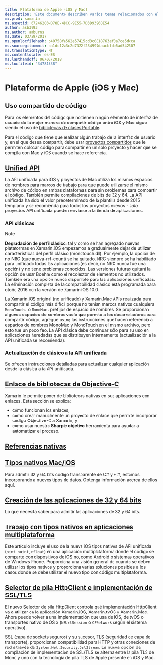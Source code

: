 ```yaml
---
title: Plataforma de Apple (iOS y Mac)
description: 'Este documento describen varios temas relacionados con el desarrollo de Xamarin.iOS y Xamarin.Mac: código de uso compartido, la API unificada, enlace bibliotecas Objective-C, las referencias nativas, tipos nativos y mucho más.'
ms.prod: xamarin
ms.assetid: 67246203-D78E-4DCC-9E55-7D3D93968E54
author: asb3993
ms.author: amburns
ms.date: 03/29/2017
ms.openlocfilehash: b40758fa562e57415cd3c0818763ef0a7ce5dcca
ms.sourcegitcommit: ea1dc12a3c2d7322f234997daacbfdb6ad542507
ms.translationtype: MT
ms.contentlocale: es-ES
ms.lasthandoff: 06/05/2018
ms.locfileid: "34781538"
---
```

# <a name="apple-platform-ios-and-mac"></a>Plataforma de Apple (iOS y Mac)

## <a name="code-sharing"></a>Uso compartido de código

Para los elementos del código que no tienen ningún elemento de interfaz de usuario de la mejor manera de compartir código entre iOS y Mac sigue siendo el uso de [bibliotecas de clases Portable](~/cross-platform/app-fundamentals/pcl.md).

Para el código que tiene que realizar algún trabajo de la interfaz de usuario y, en el que desea compartir, debe usar [proyectos compartidos](~/cross-platform/app-fundamentals/shared-projects.md) que le permiten colocar código para compartir en un solo proyecto y hacer que se compila con Mac y iOS cuando se hace referencia.

##  <a name="unified-apiunifiedindexmd"></a>[Unified API](unified/index.md)

La API unificada para iOS y proyectos de Mac utiliza los mismos espacios de nombres para marcos de trabajo para que puede utilizarse el mismo archivo de código en ambas plataformas para sin problemas para compartir el código. También permite compilaciones de bits de 32 y 64. La API unificada ha sido el valor predeterminado de la plantilla desde 2015 temprano y se recomienda para todos los proyectos nuevos - *sólo* proyectos API unificada pueden enviarse a la tienda de aplicaciones.

### <a name="classic-apis"></a>API clásicas

> [!NOTE]
> **Degradación de perfil clásico:** tal y como se han agregado nuevas plataformas en Xamarin.iOS empezamos a gradualmente dejar de utilizar características del perfil clásico (monotouch.dll). Por ejemplo, la opción de no NRC (que nueva-ref-count) se ha quitado. NRC siempre se ha habilitado para unificado todas las aplicaciones (es decir, no NRC nunca fue una opción) y no tiene problemas conocidos. Las versiones futuras quitará la opción de usar Boehm como el recolector de elementos no utilizados. También era una opción nunca disponible para las aplicaciones unificadas. La eliminación completa de la compatibilidad clásico está programada para otoño 2016 con la versión de Xamarin.iOS 10.0.

La Xamarin.iOS original (no unificado) y Xamarin.Mac APIs realizada para compartir el código más difícil porque no tenían marcos nativos cualquiera `MonoTouch.` o `MonoMac.` prefijos de espacio de nombres.  Se proporcionan algunos espacios de nombres vacío que permite a los desarrolladores para compartir código, agregue `using` las instrucciones que hacen referencia a espacios de nombres MonoMac y MonoTouch en el mismo archivo, pero esto fue un poco feo. La API clásica debe continuar sólo para su uso en aplicaciones heredadas que se distribuyen internamente (actualización a la API unificada se recomienda).


### <a name="updating-from-classic-to-the-unified-api"></a>Actualización de clásico a la API unificada

Se ofrecen instrucciones detalladas para actualizar cualquier aplicación desde la clásica a la API unificada.

## <a name="binding-objective-c-librariesbindingindexmd"></a>[Enlace de bibliotecas de Objective-C](binding/index.md)

Xamarin le permite poner de bibliotecas nativas en sus aplicaciones con enlaces. Esta sección se explica:

- cómo funcionan los enlaces,
- cómo crear manualmente un proyecto de enlace que permite incorporar código Objective-C a Xamarin, y
- cómo usar nuestro **Sharpie objetivo** herramienta para ayudar a automatizar el proceso.

## <a name="native-referencesnative-referencesmd"></a>[Referencias nativas](native-references.md)

##  <a name="macios-native-typesnativetypesmd"></a>[Tipos nativos Mac/iOS](nativetypes.md)

Para admitir 32 y 64 bits código transparente de C# y F #, estamos incorporando a nuevos tipos de datos.   Obtenga información acerca de ellos aquí.

##  <a name="building-32-and-64-bit-apps32-and-64indexmd"></a>[Creación de las aplicaciones de 32 y 64 bits](32-and-64/index.md)

Lo que necesita saber para admitir las aplicaciones de 32 y 64 bits.

## <a name="working-with-native-types-in-cross-platform-appsnative-types-cross-platformmd"></a>[Trabajo con tipos nativos en aplicaciones multiplataforma](native-types-cross-platform.md)

Este artículo incluye el uso de la nueva iOS tipos nativos de API unificada (`nint`, `nuint`, `nfloat`) en una aplicación multiplataforma donde el código se comparte con dispositivos de iOS no, como Android o sistemas operativos de Windows Phone.
Proporciona una visión general de cuándo se deben utilizar los tipos nativos y proporciona varias soluciones posibles a los casos donde se debe utilizar el nuevo tipo con código multiplataforma.

## <a name="httpclient-stack-and-ssltls-implementation-selectorhttp-stackmd"></a>[Selector de pila HttpClient e implementación de SSL/TLS](http-stack.md)

El nuevo Selector de pila HttpClient controla qué implementación HttpClient va a utilizar en la aplicación Xamarin.iOS, Xamarin.tvOS y Xamarin.Mac. Ahora puede volver a una implementación que usa de iOS, de tvOS o transportes nativo de OS x (`NSUrlSession` o `CFNetwork` según el sistema operativo).

SSL (capa de sockets seguros) y su sucesor, TLS (seguridad de capa de transporte), proporcionan compatibilidad para HTTP y otras conexiones de red a través de `System.Net.Security.SslStream`. La nueva opción de compilación de implementación de SSL/TLS se alterna entre la pila TLS de Mono y uno con la tecnología de pila TLS de Apple presente en iOS y Mac.
